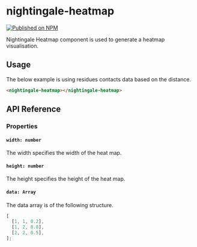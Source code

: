 # nightingale-heatmap

[![Published on NPM](https://img.shields.io/npm/v/nightingale-contact-map.svg)](https://www.npmjs.com/package/nightingale-contact-map)

Nightingale Heatmap component is used to generate a heatmap visualisation.

## Usage

The below example is using residues contacts data based on the distance.

```html
<nightingale-heatmap></nightingale-heatmap>
```

## API Reference

### Properties

#### `width: number`

The width specifies the width of the heat map.

#### `height: number`

The height specifies the height of the heat map.

#### `data: Array`

The data array is of the following structure.

```javascript
[
  [1, 1, 0.2],
  [1, 2, 0.8],
  [2, 2, 0.5],
];
```
